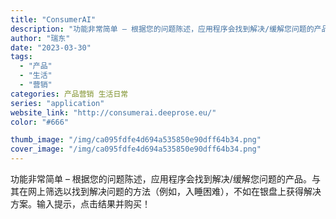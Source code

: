```yaml
---
title: "ConsumerAI"
description: "功能非常简单 – 根据您的问题陈述，应用程序会找到解决/缓解您问题的产品。与其在网上筛选以找到解决问题的方法（例如，入睡"
author: "瑞东"
date: "2023-03-30"
tags:
  - "产品"
  - "生活"
  - "营销"
categories: 产品营销 生活日常
series: "application"
website_link: "http://consumerai.deeprose.eu/"
color: "#666"

thumb_image: "/img/ca095fdfe4d694a535850e90dff64b34.png"
cover_image: "/img/ca095fdfe4d694a535850e90dff64b34.png"
---
```


功能非常简单 – 根据您的问题陈述，应用程序会找到解决/缓解您问题的产品。与其在网上筛选以找到解决问题的方法（例如，入睡困难），不如在银盘上获得解决方案。输入提示，点击结果并购买！ 
